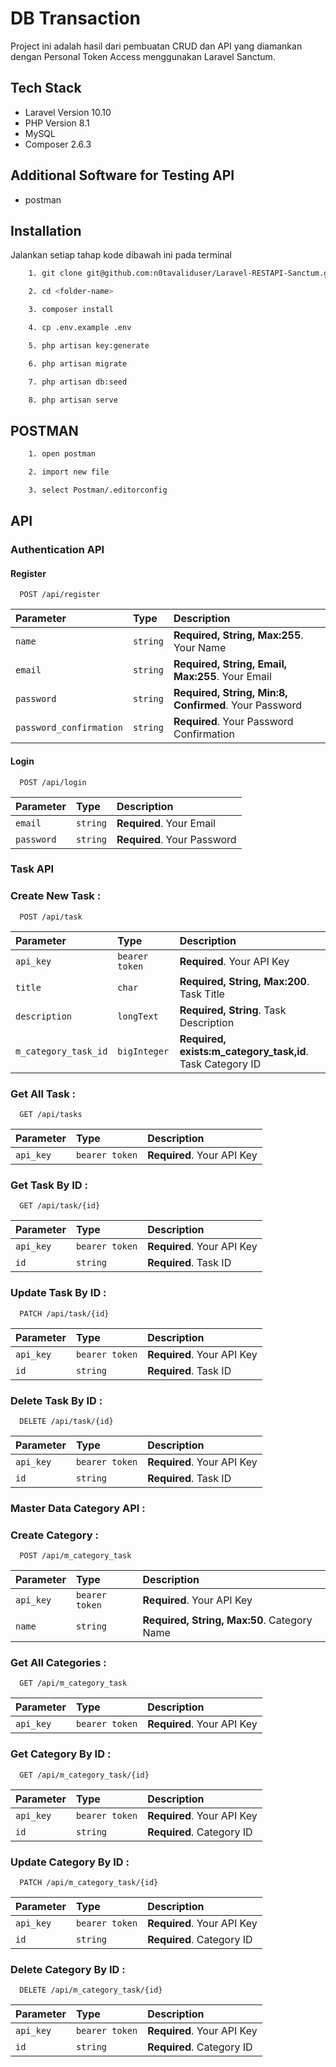 # DB Transaction

Project ini adalah hasil dari pembuatan CRUD dan API yang diamankan dengan Personal Token Access menggunakan Laravel Sanctum.

## Tech Stack
- Laravel Version 10.10
- PHP Version 8.1
- MySQL
- Composer 2.6.3

## Additional Software for Testing API
- postman

## Installation
Jalankan setiap tahap kode dibawah ini pada terminal
```bash
    1. git clone git@github.com:n0tavaliduser/Laravel-RESTAPI-Sanctum.git <folder-name>

    2. cd <folder-name>

    3. composer install

    4. cp .env.example .env

    5. php artisan key:generate

    6. php artisan migrate

    7. php artisan db:seed

    8. php artisan serve
```
## POSTMAN
```bash
    1. open postman

    2. import new file

    3. select Postman/.editorconfig
```

## API
### Authentication API
#### Register

```http
  POST /api/register
```

| Parameter | Type     | Description                       |
| :-------- | :------- | :-------------------------------- |
| `name`      | `string` | **Required, String, Max:255**. Your Name |
| `email`      | `string` | **Required, String, Email, Max:255**. Your Email |
| `password`      | `string` | **Required, String, Min:8, Confirmed**. Your Password |
| `password_confirmation`      | `string` | **Required**. Your Password Confirmation |

#### Login

```http
  POST /api/login
```

| Parameter | Type     | Description                |
| :-------- | :------- | :------------------------- |
| `email` | `string` | **Required**. Your Email |
| `password` | `string` | **Required**. Your Password |

### Task API
### Create New Task :

```http
  POST /api/task
```

| Parameter | Type     | Description                |
| :-------- | :------- | :------------------------- |
| `api_key` | `bearer token` | **Required**. Your API Key |
| `title` | `char` | **Required, String, Max:200**. Task Title |
| `description` | `longText` | **Required, String**. Task Description |
| `m_category_task_id` | `bigInteger` | **Required, exists:m_category_task,id**. Task Category ID |

### Get All Task :

```http
  GET /api/tasks
```

| Parameter | Type     | Description                |
| :-------- | :------- | :------------------------- |
| `api_key` | `bearer token` | **Required**. Your API Key |

### Get Task By ID :

```http
  GET /api/task/{id}
```

| Parameter | Type     | Description                |
| :-------- | :------- | :------------------------- |
| `api_key` | `bearer token` | **Required**. Your API Key |
| `id` | `string` | **Required**. Task ID |

### Update Task By ID :

```http
  PATCH /api/task/{id}
```

| Parameter | Type     | Description                |
| :-------- | :------- | :------------------------- |
| `api_key` | `bearer token` | **Required**. Your API Key |
| `id` | `string` | **Required**. Task ID |

### Delete Task By ID :

```http
  DELETE /api/task/{id}
```

| Parameter | Type     | Description                |
| :-------- | :------- | :------------------------- |
| `api_key` | `bearer token` | **Required**. Your API Key |
| `id` | `string` | **Required**. Task ID |

### Master Data Category API :

### Create Category :

```http
  POST /api/m_category_task
```

| Parameter | Type     | Description                |
| :-------- | :------- | :------------------------- |
| `api_key` | `bearer token` | **Required**. Your API Key |
| `name` | `string` | **Required, String, Max:50**. Category Name |

### Get All Categories :

```http
  GET /api/m_category_task
```

| Parameter | Type     | Description                |
| :-------- | :------- | :------------------------- |
| `api_key` | `bearer token` | **Required**. Your API Key |

### Get Category By ID :

```http
  GET /api/m_category_task/{id}
```

| Parameter | Type     | Description                |
| :-------- | :------- | :------------------------- |
| `api_key` | `bearer token` | **Required**. Your API Key |
| `id` | `string` | **Required**. Category ID |

### Update Category By ID :

```http
  PATCH /api/m_category_task/{id}
```

| Parameter | Type     | Description                |
| :-------- | :------- | :------------------------- |
| `api_key` | `bearer token` | **Required**. Your API Key |
| `id` | `string` | **Required**. Category ID |

### Delete Category By ID :

```http
  DELETE /api/m_category_task/{id}
```

| Parameter | Type     | Description                |
| :-------- | :------- | :------------------------- |
| `api_key` | `bearer token` | **Required**. Your API Key |
| `id` | `string` | **Required**. Category ID |
